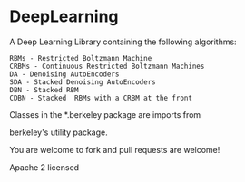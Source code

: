 DeepLearning
=========================


A Deep Learning Library containing the following algorithms:

    RBMs - Restricted Boltzmann Machine
    CRBMs - Continuous Restricted Boltzmann Machines
    DA - Denoising AutoEncoders
    SDA - Stacked Denoising AutoEncoders
    DBN - Stacked RBM
    CDBN - Stacked  RBMs with a CRBM at the front

Classes in the *.berkeley package are imports from 

berkeley's utility package.

You are welcome to fork and pull requests are welcome!



Apache 2 licensed
